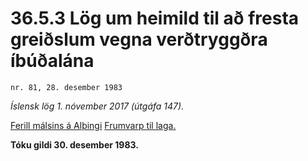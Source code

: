 # 36.5.3 Lög um heimild til að fresta greiðslum vegna verðtryggðra íbúðalána

`nr. 81, 28. desember 1983`

_Íslensk lög 1. nóvember 2017 (útgáfa 147)._

[Ferill málsins á Alþingi](https://www.althingi.is/thingstorf/thingmalalistar-eftir-thingum/ferill/?ltg=106&mnr=47)
[Frumvarp til laga.](https://www.althingi.is/altext/106/s/pdf/0050.pdf)

**Tóku gildi 30. desember 1983.**

